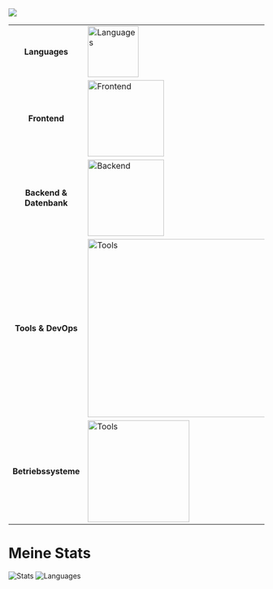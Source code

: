 <img src="https://lanyard.cnrad.dev/api/1109703232047034429">

<div align="center">
  <table>
    <tr>
      <td align="center"><b>Languages</b></td>
      <td align="left"><img src="https://skillicons.dev/icons?i=python,js" width=100" alt="Languages"></td>
    </tr>
    <tr>
      <td align="center"><b>Frontend</b></td>
      <td align="left"><img src="https://skillicons.dev/icons?i=html,css,md" width="150" alt="Frontend"></td>
    </tr>
    <tr>
      <td align="center"><b>Backend & Datenbank</b></td>
      <td align="left"><img src="https://skillicons.dev/icons?i=discord,bots,mysql" width="150" alt="Backend"></td>
    </tr>
    <tr>
      <td align="center"><b>Tools & DevOps</b></td>
      <td align="left"><img src="https://skillicons.dev/icons?i=git,github,cloudflare,vscode,idea,pycharm,webstorm" width="350" alt="Tools"></td>
    </tr>
    <tr>
      <td align="center"><b>Betriebssysteme</b></td>
      <td align="left"><img src="https://skillicons.dev/icons?i=windows,linux,ubuntu,debian" width="200" alt="Tools"></td>
    </tr>
  </table>
</div>

# Meine Stats
![Stats](https://github-readme-stats.vercel.app/api?username=robinde0&theme=tokyonight&show_icons=true)
![Languages](https://github-readme-stats.vercel.app/api/top-langs/?username=robinde0&theme=tokyonight&show_icons=true)

